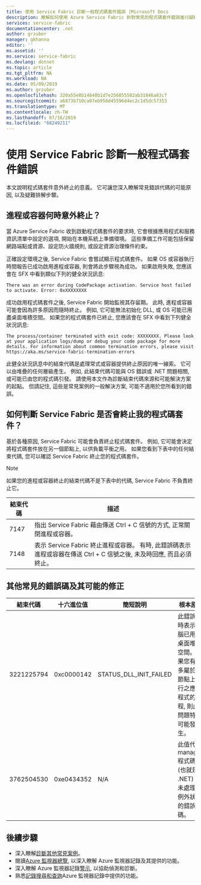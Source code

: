 ```yaml
---
title: 使用 Service Fabric 診斷一般程式碼套件錯誤 |Microsoft Docs
description: 瞭解如何使用 Azure Service Fabric 針對常見的程式碼套件錯誤進行疑難排解
services: service-fabric
documentationcenter: .net
author: grzuber
manager: gkhanna
editor: ''
ms.assetid: ''
ms.service: service-fabric
ms.devlang: dotnet
ms.topic: article
ms.tgt_pltfrm: NA
ms.workload: NA
ms.date: 05/09/2019
ms.author: grzuber
ms.openlocfilehash: 320a55e8b14648b1d7e256855582ab31846a63cf
ms.sourcegitcommit: a6873b710ca07eb956d45596d4ec2c1d5dc57353
ms.translationtype: MT
ms.contentlocale: zh-TW
ms.lasthandoff: 07/16/2019
ms.locfileid: "68249211"
---
```

# <a name="diagnose-common-code-package-errors-by-using-service-fabric"></a>使用 Service Fabric 診斷一般程式碼套件錯誤

本文說明程式碼套件意外終止的意義。 它可讓您深入瞭解常見錯誤代碼的可能原因, 以及疑難排解步驟。

## <a name="when-does-a-process-or-container-terminate-unexpectedly"></a>進程或容器何時意外終止？

當 Azure Service Fabric 收到啟動程式碼套件的要求時, 它會根據應用程式和服務資訊清單中設定的選項, 開始在本機系統上準備環境。 這些準備工作可能包括保留網路端點或資源、設定防火牆規則, 或設定資源治理條件約束。 

正確設定環境之後, Service Fabric 會嘗試顯示程式碼套件。 如果 OS 或容器執行時間報告已成功啟用進程或容器, 則會將此步驟視為成功。 如果啟用失敗, 您應該會在 SFX 中看到類似下列的健全狀況訊息:

```
There was an error during CodePackage activation. Service host failed to activate. Error: 0xXXXXXXXX
```

成功啟用程式碼套件之後, Service Fabric 開始監視其存留期。 此時, 進程或容器可能會因為許多原因而隨時終止。 例如, 它可能無法初始化 DLL, 或 OS 可能已用盡桌面堆積空間。 如果您的程式碼套件已終止, 您應該會在 SFX 中看到下列健全狀況訊息:

```
The process/container terminated with exit code: XXXXXXXX. Please look at your application logs/dump or debug your code package for more details. For information about common termination errors, please visit https://aka.ms/service-fabric-termination-errors
```

此健全狀況訊息中的結束代碼是處理常式或容器提供終止原因的唯一線索。 它可以由堆疊的任何層級產生。 例如, 此結束代碼可能與 OS 錯誤或 .NET 問題相關, 或可能已由您的程式碼引發。 請使用本文作為診斷結束代碼來源和可能解決方案的起點。 但請記住, 這些是常見案例的一般解決方案, 可能不適用於您所看到的錯誤。

## <a name="how-can-i-tell-if-service-fabric-terminated-my-code-package"></a>如何判斷 Service Fabric 是否會終止我的程式碼套件？

基於各種原因, Service Fabric 可能會負責終止程式碼套件。 例如, 它可能會決定將程式碼套件放在另一個節點上, 以供負載平衡之用。 如果您看到下表中的任何結束代碼, 您可以確認 Service Fabric 終止您的程式碼套件。

>[!NOTE]
> 如果您的進程或容器終止的結束代碼不是下表中的代碼, Service Fabric 不負責終止它。

結束代碼 | 描述
--------- | -----------
7147 | 指出 Service Fabric 藉由傳送 Ctrl + C 信號的方式, 正常關閉進程或容器。
7148 | 表示 Service Fabric 終止進程或容器。 有時, 此錯誤碼表示進程或容器在傳送 Ctrl + C 信號之後, 未及時回應, 而且必須終止。


## <a name="other-common-error-codes-and-their-potential-fixes"></a>其他常見的錯誤碼及其可能的修正

結束代碼 | 十六進位值 | 簡短說明 | 根本原因 | 可能的修正
--------- | --------- | ----------------- | ---------- | -------------
3221225794 | 0xc0000142 | STATUS_DLL_INIT_FAILED | 此錯誤有時表示電腦已用盡桌面堆積空間。 如果您有許多屬於在節點上執行之應用程式的進程, 則此問題特別可能發生。 | 如果您的程式不是為了回應 Ctrl + C 信號而建立, 您可以在叢集資訊清單中啟用**EnableActivateNoWindow**設定。 啟用這項設定表示您的程式碼封裝會在沒有 GUI 視窗的情況下執行, 而且不會收到 Ctrl + C 信號。 此動作也會減少每個進程耗用的桌面堆積空間數量。 如果您的程式碼套件需要接收 Ctrl + C 信號, 您可以增加節點的桌面堆積大小。
3762504530 | 0xe0434352 | N/A | 此值代表 managed 程式碼 (也就是 .NET) 中未處理之例外狀況的錯誤碼。 | 這個結束代碼會指出您的應用程式引發了例外狀況, 而此例外狀況會保持未處理, 並終止進程。 在判斷觸發此錯誤的第一個步驟中, 請將應用程式的記錄檔和傾印檔案加以調試。

## <a name="next-steps"></a>後續步驟

* 深入瞭解[診斷其他常見案例](service-fabric-diagnostics-common-scenarios.md)。
* 閱讀[Azure 監視器總覽](../operations-management-suite/operations-management-suite-overview.md), 以深入瞭解 Azure 監視器記錄及其提供的功能。
* 深入瞭解 Azure 監視器記錄[警示](../log-analytics/log-analytics-alerts.md), 以協助偵測和診斷。
* 熟悉[記錄搜尋和查詢](../log-analytics/log-analytics-log-searches.md)Azure 監視器記錄中提供的功能。
